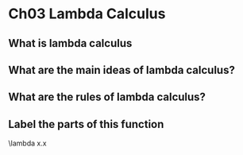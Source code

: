 # Ch03 Lambda Calculus

## What is lambda calculus

## What are the main ideas of lambda calculus?

## What are the rules of lambda calculus?

## Label the parts of this function

\lambda x.x